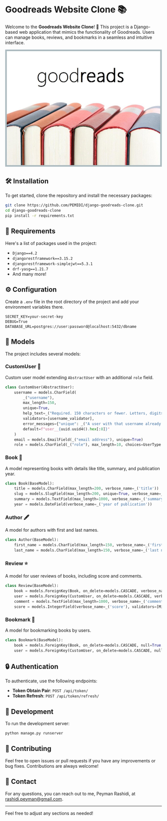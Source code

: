 

# Goodreads Website Clone 📚

Welcome to the **Goodreads Website Clone**! 🎉 This project is a Django-based web application that mimics the functionality of Goodreads. Users can manage books, reviews, and bookmarks in a seamless and intuitive interface.

![img.png](img.png)

## 🛠️ Installation

To get started, clone the repository and install the necessary packages:

```bash
git clone https://github.com/PEMIDI/django-goodreads-clone.git
cd django-goodreads-clone
pip install -r requirements.txt
```

## 🧩 Requirements

Here's a list of packages used in the project:

- `Django==4.2`
- `djangorestframework==3.15.2`
- `djangorestframework-simplejwt==5.3.1`
- `drf-yasg==1.21.7`
- And many more!

## ⚙️ Configuration

Create a `.env` file in the root directory of the project and add your environment variables there. 

```plaintext
SECRET_KEY=your-secret-key
DEBUG=True
DATABASE_URL=postgres://user:password@localhost:5432/dbname
```

## 📂 Models

The project includes several models:

### CustomUser 👤

Custom user model extending `AbstractUser` with an additional `role` field.

```python
class CustomUser(AbstractUser):
    username = models.CharField(
        _("username"),
        max_length=150,
        unique=True,
        help_text=_("Required. 150 characters or fewer. Letters, digits and @/./+/-/_ only."),
        validators=[username_validator],
        error_messages={"unique": _("A user with that username already exists.")},
        default=f"user__{uuid.uuid4().hex[:8]}"
    )
    email = models.EmailField(_("email address"), unique=True)
    role = models.CharField(_("role"), max_length=10, choices=UserType.ROLE_CHOICES, default=UserType.MEMBER)
```

### Book 📕

A model representing books with details like title, summary, and publication year.

```python
class Book(BaseModel):
    title = models.CharField(max_length=200, verbose_name=_('title'))
    slug = models.SlugField(max_length=200, unique=True, verbose_name=_('slug'))
    summary = models.TextField(max_length=1000, verbose_name=_('summary'))
    year = models.DateField(verbose_name=_('year of publication'))
```

### Author 🖋

A model for authors with first and last names.

```python
class Author(BaseModel):
    first_name = models.CharField(max_length=150, verbose_name=_('first name'))
    last_name = models.CharField(max_length=150, verbose_name=_('last name'))
```

### Review ⭐️

A model for user reviews of books, including score and comments.

```python
class Review(BaseModel):
    book = models.ForeignKey(Book, on_delete=models.CASCADE, verbose_name=_('book'), related_name='reviews')
    user = models.ForeignKey(CustomUser, on_delete=models.CASCADE, verbose_name=_('user'), related_name='reviews')
    comment = models.TextField(max_length=1000, verbose_name=_('comment'), blank=True)
    score = models.IntegerField(verbose_name=_('score'), validators=[MinValueValidator(1), MaxValueValidator(5)], null=True, default=0)
```

### Bookmark 🔖

A model for bookmarking books by users.

```python
class Bookmark(BaseModel):
    book = models.ForeignKey(Book, on_delete=models.CASCADE, null=True, verbose_name=_('book'), related_name='bookmarks')
    user = models.ForeignKey(CustomUser, on_delete=models.CASCADE, null=True, verbose_name=_('user'), related_name='bookmarks')
```

## 🔒 Authentication

To authenticate, use the following endpoints:

- **Token Obtain Pair**: `POST /api/token/`
- **Token Refresh**: `POST /api/token/refresh/`

## 🔧 Development

To run the development server:

```bash
python manage.py runserver
```

## 📝 Contributing

Feel free to open issues or pull requests if you have any improvements or bug fixes. Contributions are always welcome!

## 📧 Contact

For any questions, you can reach out to me, Peyman Rashidi, at [rashidi.peyman@gmail.com](mailto:rashidi.peyman@gmail.com).

---

Feel free to adjust any sections as needed!